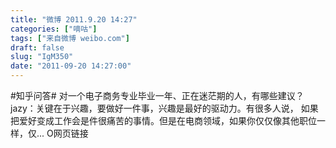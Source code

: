 ```yaml
---
title: "微博 2011.9.20 14:27"
categories: ["嘀咕"]
tags: ["来自微博 weibo.com"]
draft: false
slug: "IgM350"
date: "2011-09-20 14:27:00"
---
```


<p>#知乎问答# 对一个电子商务专业毕业一年、正在迷茫期的人，有哪些建议？ jazy：关键在于兴趣，要做好一件事，兴趣是最好的驱动力。有很多人说， 如果把爱好变成工作会是件很痛苦的事情。但是在电商领域，如果你仅仅像其他职位一样，仅... O网页链接 ​​​​</p>
